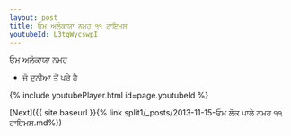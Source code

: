 ```yaml
---
layout: post
title: ਓਮ ਅਲੋਕਾਯਾ ਨਮਹ ੧੧ ਟਾਇਮਸ
youtubeId: L3tqWycswpI
---
```

 
 
 ਓਮ ਅਲੋਕਾਯਾ ਨਮਹ  
 
 -  ਜੋ ਦੁਨੀਆ ਤੋਂ ਪਰੇ ਹੈ 
 
  
 
  
 
 
 
 
 
 


{% include youtubePlayer.html id=page.youtubeId %}
 
[Next]({{ site.baseurl }}{% link  split1/_posts/2013-11-15-ਓਮ ਲੋਕ ਪਾਲੇ ਨਮਹ ੧੧ ਟਾਇਮਸ.md%})
 
